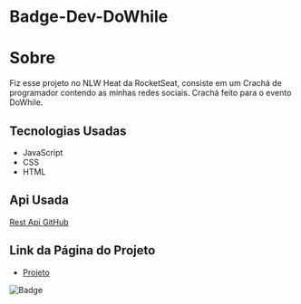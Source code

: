 # Badge-Dev-DoWhile

# Sobre
Fiz esse projeto no NLW Heat da RocketSeat, consiste em um Crachá de programador contendo as minhas redes sociais. Crachá feito para o evento DoWhile.

## Tecnologias Usadas
- JavaScript
- CSS
- HTML

## Api Usada
[Rest Api GitHub](https://docs.github.com/en/rest)

## Link da Página do Projeto
- [Projeto](https://marcelowesley.github.io/Badge-Dev-DoWhile/)


![Badge](https://user-images.githubusercontent.com/88109070/147138676-6bc47f45-9397-41e6-982f-b4c480b9ba5d.png)
